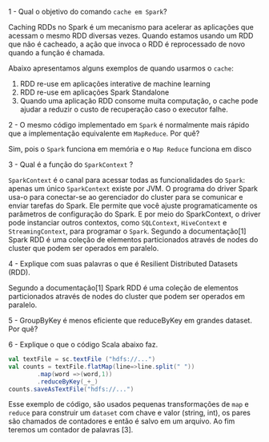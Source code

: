 
1 - Qual o objetivo do comando `cache em Spark`?

Caching RDDs no Spark é um mecanismo para acelerar as aplicações que acessam o mesmo RDD diversas vezes. Quando estamos usando um RDD que não é cacheado, a ação que invoca o RDD é reprocessado de novo quando a função é chamada.

Abaixo apresentamos alguns exemplos de quando usarmos o `cache`:

1. RDD re-use em aplicações interative de machine learning
2. RDD re-use em aplicações Spark Standalone
3. Quando uma aplicação RDD consome muita computação, o cache pode ajudar a reduzir o custo de recuperação caso o executor falhe.


2 - O mesmo código implementado em `Spark` é normalmente mais rápido que a implementação equivalente em `MapReduce`. Por quê?

Sim, pois o `Spark` funciona em memória e o `Map Reduce` funciona em disco


3 - Qual é a função do `SparkContext` ?

`SparkContext` é o canal para acessar todas as funcionalidades do `Spark`: apenas um único `SparkContext` existe por JVM. O programa do driver Spark usa-o para conectar-se ao gerenciador do cluster para se comunicar e enviar tarefas do Spark. Ele permite que você ajuste programaticamente os parâmetros de configuração do Spark. E por meio do SparkContext, o driver pode instanciar outros contextos, como `SQLContext`, `HiveContext` e `StreamingContext`, para programar o `Spark`.
Segundo a documentação[1] Spark RDD é uma coleção de elementos particionados através de nodes do cluster que podem ser operados em paralelo.

4 - Explique com suas palavras o que é Resilient Distributed Datasets (RDD).

Segundo a documentação[1] Spark RDD é uma coleção de elementos particionados através de nodes do cluster que podem ser operados em paralelo.

5 - GroupByKey é menos eficiente que reduceByKey em grandes dataset. Por quê? 

6 - Explique o que o código Scala abaixo faz.

```scala
val textFile = sc.textFile ("hdfs://...")  
val counts = textFile.flatMap(line=>line.split(" "))  
        .map(word =>(word,1))  
        .reduceByKey(_+_)  
counts.saveAsTextFile("hdfs://...")
```
Esse exemplo de código, são usados pequenas transformações de `map` e `reduce` para construir um `dataset` com chave e valor (string, int), os pares são chamados de contadores e então é salvo em um arquivo. Ao fim teremos um contador de palavras [3].